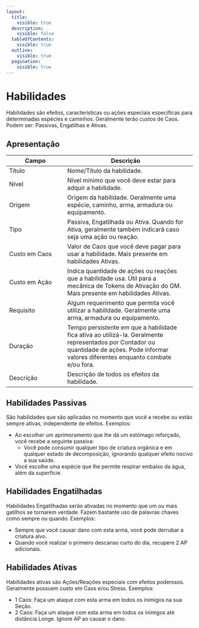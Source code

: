 ```yaml
---
layout:
  title:
    visible: true
  description:
    visible: false
  tableOfContents:
    visible: true
  outline:
    visible: true
  pagination:
    visible: true
---
```


# Habilidades

Habilidades são efeitos, características ou ações especiais específicas para determinadas espécies e caminhos. Geralmente terão custos de Caos. Podem ser: Passivas, Engatilhas e Ativas.

## Apresentação

<table><thead><tr><th width="141">Campo</th><th>Descrição</th><th data-hidden></th></tr></thead><tbody><tr><td>Título</td><td>Nome/Título da habilidade.</td><td></td></tr><tr><td>Nível</td><td>Nível mínimo que você deve estar para adquir a habilidade.</td><td></td></tr><tr><td>Origem</td><td>Origem da habilidade. Geralmente uma espécie, caminho, arma, armadura ou equipamento.</td><td></td></tr><tr><td>Tipo</td><td>Passiva, Engatilhada ou Ativa. Quando for Ativa, geralmente também indicará caso seja uma ação ou reação.</td><td></td></tr><tr><td>Custo em Caos</td><td>Valor de Caos que você deve pagar para usar a habilidade. Mais presente em habilidades Ativas.</td><td></td></tr><tr><td>Custo em Ação</td><td>Indica quantidade de ações ou reações que a habilidade usa. Útil para a mecânica de Tokens de Ativação do GM. Mais presente em habilidades Ativas.</td><td></td></tr><tr><td>Requisito</td><td>Algum requerimento que permita você utilizar a habilidade. Geralmente uma arma, armadura ou equipamento.</td><td></td></tr><tr><td>Duração</td><td>Tempo persistente em que a habilidade fica ativa ao utilizá-la. Geralmente representados por Contador ou quantidade de ações. Pode informar valores diferentes enquanto combate e/ou fora.</td><td></td></tr><tr><td>Descrição</td><td>Descrição de todos os efeitos da habilidade.</td><td></td></tr></tbody></table>

## Habilidades Passivas

São habilidades que são aplicadas no momento que você a recebe ou estão sempre ativas, independente de efeitos. Exemplos:

* Ao escolher um aprimoramento que lhe dá um estômago reforçado, você recebe a seguinte passiva:
  * Você pode consumir qualquer tipo de criatura orgânica e em qualquer estado de decomposição, ignorando qualquer efeito nocivo a sua saúde.
* Você escolhe uma espécie que lhe permite respirar embaixo da água, além da superfície.

## Habilidades Engatilhadas <a href="#habilidades-engatilhadas" id="habilidades-engatilhadas"></a>

Habilidades Engatilhadas serão ativadas no momento que um ou mais gatilhos se tornarem verdade. Fazem bastante uso de palavras chaves como sempre ou quando. Exemplos:

* Sempre que você causar dano com esta arma, você pode derrubar a criatura alvo.
* Quando você realizar o primeiro descanso curto do dia, recupere 2 AP adicionais.

## Habilidades Ativas <a href="#habilidades-ativas" id="habilidades-ativas"></a>

Habilidades ativas são Ações/Reações especiais com efeitos poderosos. Geralmente possuem custo em Caos e/ou Stress. Exemplos:

* 1 Caos: Faça um ataque com esta arma em todos os inimigos na sua Seção.
* 2 Caos: Faça um ataque com esta arma em todos os inimigos até distância Longe. Ignore AP ao causar o dano.
